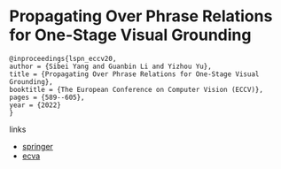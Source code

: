 # Propagating Over Phrase Relations for One-Stage Visual Grounding

```
@inproceedings{lspn_eccv20,
author = {Sibei Yang and Guanbin Li and Yizhou Yu},
title = {Propagating Over Phrase Relations for One-Stage Visual Grounding},
booktitle = {The European Conference on Computer Vision (ECCV)},
pages = {589--605},
year = {2022}
}
```

links
- [springer](https://link.springer.com/chapter/10.1007/978-3-030-58529-7_35)
- [ecva](https://www.ecva.net/papers/eccv_2020/papers_ECCV/html/3304_ECCV_2020_paper.php)
